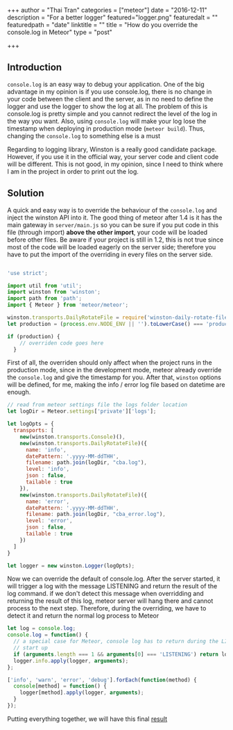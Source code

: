 +++
author = "Thai Tran"
categories = ["meteor"]
date = "2016-12-11"
description = "For a better logger"
featured="logger.png"
featuredalt = ""
featuredpath = "date"
linktitle = ""
title = "How do you override the console.log in Meteor"
type = "post"

+++

## Introduction

`console.log` is an easy way to debug your application. One of the big advantage in my opinion is if you use console.log, there is no change in your code between the client and the server, as in no need to define the logger and use the logger to show the log at all. The problem of this is console.log is pretty simple and you cannot redirect the level of the log in the way you want. Also, using `console.log` will make your log lose the timestamp when deploying in production mode (`meteor build`). Thus, changing the `console.log` to something else is a must

Regarding to logging library, Winston is a really good candidate package. However, if you use it in the official way, your server code and client code will be different. This is not good, in my opinion, since I need to think where I am in the project in order to print out the log.

## Solution

A quick and easy way is to override the behaviour of the `console.log` and inject the winston API into it. The good thing of meteor after 1.4 is it has the main gateway in `server/main.js` so you can be sure if you put code in this file (through import) **above the other import**, your code will be loaded before other files. Be aware if your project is still in 1.2, this is not true since most of the code will be loaded eagerly on the server side; therefore you have to put the import of the overriding in every files on the server side.

```javascript

'use strict';

import util from 'util';
import winston from 'winston';
import path from 'path';
import { Meteor } from 'meteor/meteor';

winston.transports.DailyRotateFile = require('winston-daily-rotate-file');
let production = (process.env.NODE_ENV || '').toLowerCase() === 'production';

if (production) {
    // overriden code goes here
  }

```

First of all, the overriden should only affect when the project runs in the production mode, since in the development mode, meteor already override the `console.log` and give the timestamp for you. After that, `winston` options will be defined, for me, making the info / error log file based on datetime are enough.


```javascript
// read from meteor settings file the logs folder location
let logDir = Meteor.settings['private']['logs'];

let logOpts = {
  transports: [
    new(winston.transports.Console)(),
    new(winston.transports.DailyRotateFile)({
      name: 'info',
      datePattern: '.yyyy-MM-ddTHH',
      filename: path.join(logDir, "cba.log"),
      level: 'info',
      json : false,
      tailable : true
    }),
    new(winston.transports.DailyRotateFile)({
      name: 'error',
      datePattern: '.yyyy-MM-ddTHH',
      filename: path.join(logDir, "cba_error.log"),
      level: 'error',
      json : false,
      tailable : true
    })
  ]
}

let logger = new winston.Logger(logOpts);
```

Now we can override the default of console.log. After the server started, it will trigger a log with the message LISTENING and return the result of the log command. if we don't detect this message when overridding and returning the result of this log, meteor server will hang there and cannot process to the next step. Therefore, during the overriding, we have to detect it and return the normal log process to Meteor

```javascript
let log = console.log;
console.log = function() {
  // a special case for Meteor, console log has to return during the LISTERNING log, otherwise, server cannot process request after
  // start up
  if (arguments.length === 1 && arguments[0] === 'LISTENING') return log.call(console, 'LISTENING');
  logger.info.apply(logger, arguments);
};

['info', 'warn', 'error', 'debug'].forEach(function(method) {
  console[method] = function() {
    logger[method].apply(logger, arguments);
  }
});
```

Putting everything together, we will have this final [result](https://gist.github.com/bubuzzz/8a8b577ab09d6d4766a79cd4636b44e1)

